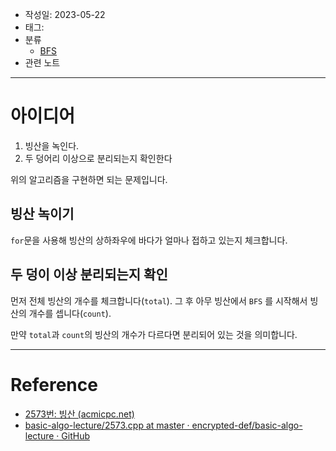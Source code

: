 - 작성일: 2023-05-22
- 태그: 
- 분류
    - [BFS](BFS.md)
- 관련 노트

---

# 아이디어

1. 빙산을 녹인다.
2. 두 덩어리 이상으로 분리되는지 확인한다

위의 알고리즘을 구현하면 되는 문제입니다.

## 빙산 녹이기

`for`문을 사용해 빙산의 상하좌우에 바다가 얼마나 접하고 있는지 체크합니다.

## 두 덩이 이상 분리되는지 확인

먼저 전체 빙산의 개수를 체크합니다(`total`). 그 후 아무 빙산에서 `BFS` 를 시작해서 빙산의 개수를 셉니다(`count`).

만약 `total`과 `count`의 빙산의 개수가 다르다면 분리되어 있는 것을 의미합니다.

---

# Reference

- [2573번: 빙산 (acmicpc.net)](https://www.acmicpc.net/problem/2573)
- [basic-algo-lecture/2573.cpp at master · encrypted-def/basic-algo-lecture · GitHub](https://github.com/encrypted-def/basic-algo-lecture/blob/master/0x09/solutions/2573.cpp)